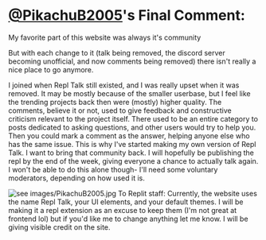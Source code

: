 # [@PikachuB2005](https://replit.com/@PikachuB2005)'s Final Comment:

My favorite part of this website was always it's community

But with each change to it (talk being removed, the discord server becoming unofficial, and now comments being removed) there isn't really a nice place to go anymore.

I joined when Repl Talk still existed, and I was really upset when it was removed. It may be mostly because of the smaller userbase, but I feel like the trending projects back then were (mostly) higher quality. The comments, believe it or not, used to give feedback and constructive criticism relevant to the project itself. There used to be an entire category to posts dedicated to asking questions, and other users would try to help you. Then you could mark a comment as the answer, helping anyone else who has the same issue. This is why I've started making my own version of Repl Talk. I want to bring that community back. I will hopefully be publishing the repl by the end of the week, giving everyone a chance to actually talk again. I won't be able to do this alone though- I'll need some voluntary moderators, depending on how used it is.

![see images/PikachuB2005.jpg](../images/PikachuB2005.jpg)
To Replit staff: Currently, the website uses the name Repl Talk, your UI elements, and your default themes. I will be making it a repl extension as an excuse to keep them (I'm not great at frontend lol) but if you'd like me to change anything let me know. I will be giving visible credit on the site.
